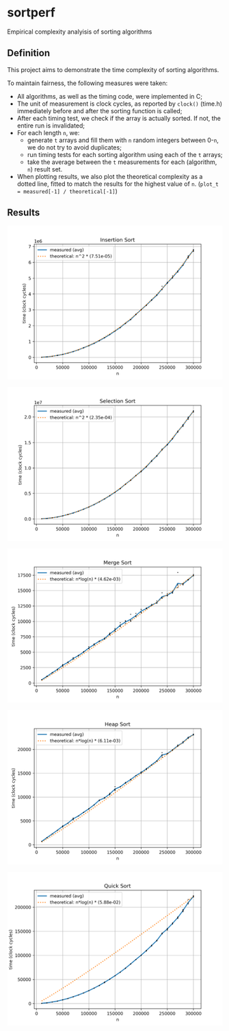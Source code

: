 # sortperf

Empirical complexity analyisis of sorting algorithms

## Definition

This project aims to demonstrate the time complexity of sorting algorithms.

To maintain fairness, the following measures were taken:

- All algorithms, as well as the timing code, were implemented in C;
- The unit of measurement is clock cycles, as reported by `clock()` (time.h) immediately before and after the sorting function is called;
- After each timing test, we check if the array is actually sorted. If not, the entire run is invalidated;
- For each length `n`, we:
  - generate `t` arrays and fill them with `n` random integers between 0-`n`, we do not try to avoid duplicates;
  - run timing tests for each sorting algorithm using each of the `t` arrays;
  - take the average between the `t` measurements for each (algorithm, `n`) result set.
- When plotting results, we also plot the theoretical complexity as a dotted line, fitted to match the results for the highest value of `n`. (`plot_t = measured[-1] / theoretical[-1]`)

## Results

![Insertion Sort Results](out/insertion.png)

![Selection Sort Results](out/selection.png)

![Merge Sort Results](out/merge.png)

![Heap Sort Results](out/heap.png)

![Quick Sort Results](out/quick.png)
